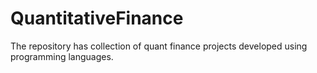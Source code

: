 # QuantitativeFinance


The repository has collection of quant finance projects developed using programming languages.
